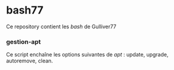 # bash77
Ce repository contient les _bash_ de Gulliver77

### gestion-apt
Ce script enchaîne les options suivantes de _apt_ : update, upgrade, autoremove, clean.
